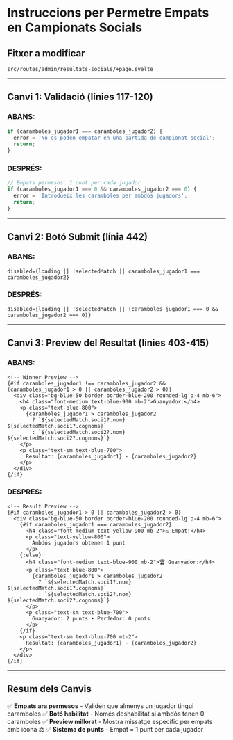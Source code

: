 # Instruccions per Permetre Empats en Campionats Socials

## Fitxer a modificar
`src/routes/admin/resultats-socials/+page.svelte`

---

## Canvi 1: Validació (línies 117-120)

### ABANS:
```javascript
if (caramboles_jugador1 === caramboles_jugador2) {
  error = 'No es poden empatar en una partida de campionat social';
  return;
}
```

### DESPRÉS:
```javascript
// Empats permesos: 1 punt per cada jugador
if (caramboles_jugador1 === 0 && caramboles_jugador2 === 0) {
  error = 'Introdueix les caramboles per ambdós jugadors';
  return;
}
```

---

## Canvi 2: Botó Submit (línia 442)

### ABANS:
```svelte
disabled={loading || !selectedMatch || caramboles_jugador1 === caramboles_jugador2}
```

### DESPRÉS:
```svelte
disabled={loading || !selectedMatch || (caramboles_jugador1 === 0 && caramboles_jugador2 === 0)}
```

---

## Canvi 3: Preview del Resultat (línies 403-415)

### ABANS:
```svelte
<!-- Winner Preview -->
{#if caramboles_jugador1 !== caramboles_jugador2 && (caramboles_jugador1 > 0 || caramboles_jugador2 > 0)}
  <div class="bg-blue-50 border border-blue-200 rounded-lg p-4 mb-6">
    <h4 class="font-medium text-blue-900 mb-2">Guanyador:</h4>
    <p class="text-blue-800">
      {caramboles_jugador1 > caramboles_jugador2
        ? `${selectedMatch.soci1?.nom} ${selectedMatch.soci1?.cognoms}`
        : `${selectedMatch.soci2?.nom} ${selectedMatch.soci2?.cognoms}`}
    </p>
    <p class="text-sm text-blue-700">
      Resultat: {caramboles_jugador1} - {caramboles_jugador2}
    </p>
  </div>
{/if}
```

### DESPRÉS:
```svelte
<!-- Result Preview -->
{#if caramboles_jugador1 > 0 || caramboles_jugador2 > 0}
  <div class="bg-blue-50 border border-blue-200 rounded-lg p-4 mb-6">
    {#if caramboles_jugador1 === caramboles_jugador2}
      <h4 class="font-medium text-yellow-900 mb-2">⚖️ Empat!</h4>
      <p class="text-yellow-800">
        Ambdós jugadors obtenen 1 punt
      </p>
    {:else}
      <h4 class="font-medium text-blue-900 mb-2">🏆 Guanyador:</h4>
      <p class="text-blue-800">
        {caramboles_jugador1 > caramboles_jugador2
          ? `${selectedMatch.soci1?.nom} ${selectedMatch.soci1?.cognoms}`
          : `${selectedMatch.soci2?.nom} ${selectedMatch.soci2?.cognoms}`}
      </p>
      <p class="text-sm text-blue-700">
        Guanyador: 2 punts • Perdedor: 0 punts
      </p>
    {/if}
    <p class="text-sm text-blue-700 mt-2">
      Resultat: {caramboles_jugador1} - {caramboles_jugador2}
    </p>
  </div>
{/if}
```

---

## Resum dels Canvis

✅ **Empats ara permesos** - Validen que almenys un jugador tingui caramboles
✅ **Botó habilitat** - Només deshabilitat si ambdós tenen 0 caramboles
✅ **Preview millorat** - Mostra missatge específic per empats amb icona ⚖️
✅ **Sistema de punts** - Empat = 1 punt per cada jugador
